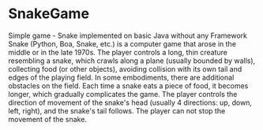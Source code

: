 # SnakeGame
 Simple game - Snake implemented on basic Java without any Framework
 Snake (Python, Boa, Snake, etc.) is a computer game that arose in the middle or in the late 1970s.
The player controls a long, thin creature resembling a snake, which crawls along a plane (usually bounded by walls), 
collecting food (or other objects), avoiding collision with its own tail and edges of the playing field. In some embodiments,
there are additional obstacles on the field. Each time a snake eats a piece of food, it becomes longer,
which gradually complicates the game. The player controls the direction of movement of the snake's head (usually 4 directions: up, down, 
left, right), and the snake's tail follows. The player can not stop the movement of the snake.

